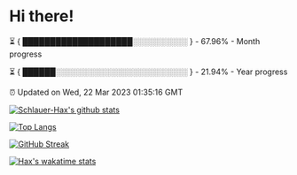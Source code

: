 # Hi there!

⏳ { ████████████████████░░░░░░░░░░ } - 67.96% - Month progress

⏳ { ██████░░░░░░░░░░░░░░░░░░░░░░░░ } - 21.94% - Year progress

⏰ Updated on Wed, 22 Mar 2023 01:35:16 GMT


[![Schlauer-Hax's github stats](https://github-readme-stats.vercel.app/api?username=Schlauer-Hax&show_icons=true&theme=dark&count_private=true)](https://github.com/Schlauer-Hax)


[![Top Langs](https://github-readme-stats.vercel.app/api/top-langs/?username=Schlauer-Hax&layout=compact&theme=dark)](https://github.com/Schlauer-Hax?tab=repositories)

[![GitHub Streak](https://streak-stats.demolab.com?user=Schlauer-Hax&theme=dark)](https://git.io/streak-stats)

[![Hax's wakatime stats](https://github-readme-stats.vercel.app/api/wakatime?username=Hax&theme=dark)](https://wakatime.com/@Hax)

